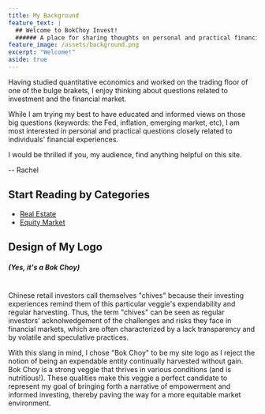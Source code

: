 ```yaml
---
title: My Background
feature_text: |
  ## Welcome to BokChoy Invest!
  ###### A place for sharing thoughts on personal and practical financial questions 
feature_image: /assets/background.png
excerpt: "Welcome!"
aside: true
---
```

Having studied quantitative economics and worked on the trading floor of one of the bulge brakets, I enjoy thinking about questions related to investment and the financial market. 

While I am trying my best to have educated and informed views on those big questions (keywords: the Fed, inflation, emerging market, etc), I am most interested in personal and practical questions closely related to individuals' financial experiences.   

I would be thrilled if you, my audience, find anything helpful on this site.      

-- Rachel

## Start Reading by Categories
* [Real Estate](/categories/##real-estate)
* [Equity Market](/categories/#equity-market)

## Design of My Logo 
##### (Yes, it's a Bok Choy)
<br>
Chinese retail investors call themselves "chives" because their investing experiences remind them of this particular veggie's expendability and regular harvesting. Thus, the term "chives" can be seen as regular investors' acknolwedgement of the challenges and risks they face in financial markets, which are often characterized by a lack transparency and by volatile and speculative practices.  

With this slang in mind, I chose "Bok Choy" to be my site logo as I reject the notion of being an expendable entity continually harvested without gain. Bok Choy is a strong veggie that thrives in various conditions (and is nutritious!). These qualities make this veggie a perfect candidate to represent my goal of bringing forth a narrative of empowerment and informed investing, thereby paving the way for a more equitable market environment. 

